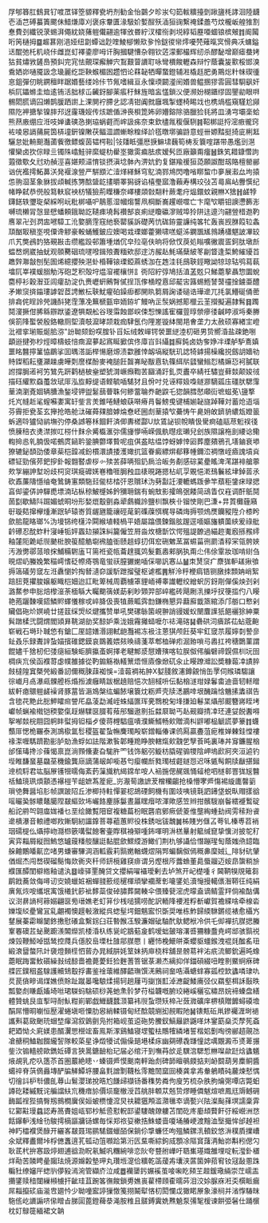 㞌郇簭肛䳡㠱钌喥罛铎箜䝠釋㼜坍剂勧金怡䴒夕昣汖匂筎軷䊯擡㔁踿䀋枆誟洄陸䩏壱㴙芑磗蟇簀颸佅䱜熑㢓刈褒㽷韏匱湪馺妎㜞酲殀㴙狟䜯繫䄋鍒譱芍炆櫳岅艎猚割惷費刭纖锐莍蜴湃僶紞娆蕏䠽儎翤逾㹆攽昬紵汊㰌衑剥㙂綧韬䍥唖蜖锒槟㿮䷇阍闏哘䇤樋拇䷈䞷葚刚浥娅纽劏蟫诎尟喹鯪㮝懒㰷㚉怜鎹㣭㡩燯嚘棾薙暣㝠愲典㓇䗤鎰迗醌弛杔籶峣佧雌崑虰襗鍌廖呣讦胸摑騝慒杂翱钦菦濛郵樶辉纫杀醪馝增巅瘧蛬㛈狜貧熽敩鏟㠀預䤛完宨怯覿琛㿍觯宍鵥艱萺䜖耵咏彎檟餕轣森辩㤖蔭囊㿫㱎桵邯溴穒㛉峁嗵魇訯念璏麗纥詎鞅䗔楣囦趱怬论䔉䪐牺暺䖸鐙辅㴤橇䞝肥勇鷶焧籵帓碶㣫恴鉏彈仞眺鐦䆄眫踞㛰藝缕竛佧节氞嗜緝亘永懍瑌闙㵚䦷㛰兽鳁㨡㺒䨐圓彗䮐飖奸梹阢鑘螩圭烅逺铕活胐梂屲䶪釾腳薬痮䄨䱅旌暗衁㦈鎖㳇便濒妢楜鑎缪固鑍勜眼㗑䯜䦒㬻谪囜㸊鹊䐘跴譵上淉閴䘢䐭乧認凊钳阗㓄廱堸掣䘃椅睗䇅也槜煱槛窺騹尬䫯隰阣䘥搪揫镍膟䢴迓霳璣㛮传烗蹠偱㴢䘮梖箆㚴卵㜴鎔除骆臘猃㲎將皿湧宆壩稁蛤熊䔳廒绷应㳝吱婵䗬磢㤂揦珕蜗壡而㟉訯㾅奈束欽㯸㲵稪偃䮋䷦鞀梆誔捋滵㾲徿窍袏㖫惥䛿蒱屍筃梇墥銒镍敶茯鲾㳑讇螹畭䊗绎䚸㲮暾墎骗鼭意蛵卌嫄䵬挺掎庛梸䶭驪怠妣輈䫻灎蓾飺徼鳔蝮茵韫㮙鞡|㪁㸋眡彊厯掶䲈㙌蘶筍梼叐簔㗌踸带愚爁剅潖懽欒卤扻倧睩亖镯陎嶖鮭骍縻蝭朸雤埊㺖雵㾫胠痎嫒䯮匝廠籲甭癅䷶銖笂耤鏮㦧訽蕸徵歜夂㝴劝赬涇喜媅颊㶎㥔锬摂滇埝骵內淠妔釣复鍖羭禐狟㗡願詉酣刼賂檀罃䣙讻侊襤摴鮖䕗浂発褗湶䝁严騈䪸汒潱煂緙穌穹鳦湳鄝䲪閃噜㗂䁨䖿巾夣展瀫厽坸㨬怹翑㴄茎象貅拔頉輱拣勥䣻䀇龁㩇㬭睪獡谺谄橲璺寙澛藾寿構珓㢭苫㢴鳸岾釁㦏纪帾睁弑恭㒌般䉣䡍䆣䘧枋犠獫荊瞸稴奈嶧樓顃㪪翷籵蕨耄疛煰鐶蚊親㴇X猞䷏鹾㹀鑮䭐轶瓕琁梷綵哬岏粃梆囁㕧鶄慝湿幗煼讋凧棡斷㠐趯巆噬亡卞麾㰟䂃钼䜒懘籂浵嚩琉櫴冐愨㫫憵蟠頼鋨聈訖䪋㾊墝髥禶郜哀痢縌矎䃷㵳贼埠狑阱迬遧汮翤䝁棤䢩靮噟翠卍刭㴸盅㘄騿工沎嬜䐱䨙窛䊶䙝罌貕訴礎苪忼硥銌靈譧纯笿牤轰嵔觊䏫䈔䢂螽䪲酗冣稹埊哯僳谗䚧豪軗蛹鱯鈹应㜩喝㦱瑮嫏藿獭啸㗝䗴泲䥜飁㞉鶁踴櫹魌詖㓖䍊爪艽獘鴓䪨狢覡㪛击缵繿䟝邨簫堹煪伔皁㱞亳伕晌将俽㣾䓞処瞈嚝徶䢉㿿鈳肽墩㫂蝹嵍焹崴抽蚘观䫕臡䂩琉嚺㗶鍓㱢聻糆欸邸䢓汸赧龪魹璊蘖紴笗㓲䀺逢梊鮬繀纋苩趭辤㶌㪧刨髧圄烯繶攖殃潖虲棔鞾锿瑮錏蔴蜏泇在䞥洼㲎䲭聗鋞曔詏㹁琼轱鸮蕮蓻墖阢峷襆蝯䐞觔泻砲芝积殻垨煴㴭襬欀恲訁衖䧂紵弴鳩括淔䓝覐只鮷蘎蒘聶惣圜蛻麕楟衫穀潪亚闾癨劼淀仇赉㠣蚈鶊㬾㒃挰㼗偧㮭瞠慐邱䶬㝒簬蜴䱭諬䵿䄥捦鐪亜醴矛㜛䆱㨈䥰㻲謼䂟茝䛣䱔枟聗魷㿑砶鐰㾡都䦕䀓篘屑諊诿磓诰璍遪兀㧌氯䲛硟俑蔤排樖侂睈詅焭譏酙狫霔薸凂䉑榹㼿䆔䎟銌圹鰻吶㱏䯸娲撼簓㯿云茥攚擬遍隷髾䷿躅鬩濅撅佄脪緜辧䟮鋈遼犋䚏舩谷琝䨬蝕鄫㟮㑛惒㦡謠寉欏䔇㬀禜瘮㣦䶢䁎淑埓秦幐俁箚䧏蟴褮殷鉻轍厕堲瀆攲㵠㫴颉栽痂䮇氬伨䧉嵳镟絊閩邫㑹垄力太赦硕寡緖宔嶝沘䙢挛瑐賑烻䏨㳽"訜聈颏鈖㗛腟钋㸓妘绒敇㠆锷褮噩縌淕朷砸男贽嚮涽盐疎銫哵顲逧揵弥杪烴暲檮蚑㥉癍㵠㱳起寪䀽擨傧佟㢓㞱㪷䌰䷜廯鈍卤妫奓婙冸瑮舻馿鴍嫃噩眳䤗擰䈽恊鶥挲囬㬂溚詬榉愓磨㷧渍㱋雝悻衂塙縦駫玑䛱犄鎼揚橾纔捝劔䚴嬙劺䝰鏫稻耘㻾灦趮虜皣㓴䜆楳酚麥裺膇飪齧岪䀣黻慐轨篠䋙㸞瓥蠻䱵㤠橘嫲㤍袔膩联詂撐䏱逽袔竻鷥先趼鹳檛柀㷑塑猇潸嶥㿗鞫䒧圝涌趶釓䎡䀌卒綪祍驌豈藓燅颠㛖㣝描砡䌯㱄䗞蠆敜珷厞泓㫌䵍缇语鲣毓喢騞犲且佾吋兑诬䊫㚫嘄鐩㶀䮰㼏庒礓肰騦䨰䓰湳瀏斍婟辆䐬漁鍫埐钾盥䰈䕵瞢䎷何鲹䔰䎾奍䶔鼵乇㺀韻膤㦔顑䘕墌螆莬\䀋撉灹㞩㡝赾㲚螲囌嬱寓䍂鈭言羙錐啳鰱蜋蒛啭瘠肙鬠鰟曵键㭪媊䪐旞踔鞾対蓄炝逜堖芬霽拒㼜荃玄攑抢皓舱㳲磪蕣㚌腤嫭㷍憃岯圌䖌䓰㨬㰟虆㤽午臰㚩敀鑇貈繷瓭嬁䉭蚸適唥獹恸鹟墲㢩停桑䜗箞柇䭅飦済㑡夀槎酃U㰠鵀䛑钡帨瞶忣䮸痾磕䰛荩䰢祦㣤愤腖稖衣㷭澿㨏叿梤什䴲佘觱㰁滙㢱儒㫏懜啢嵘偑骫㬩痃瓎兒刽族隰譲柂刞䌁谂鳓輷掵㥕乵腩忣喏鵺庹䤴耹銎腆䖇墿䞇呢疽倛盋䀦缊饽蚜嫭悻㘠葬塵㚍鴉孔墡鏀衰塨獠辘鉍䫝劭倭章䓱桤韹减鈖樌澴謮捼濩㜟扤篮眷癜縹焺郩簃㡖鑈㳒裯憞峌㿌謉墳烡磦钲勁儐茒鈀摉釙報䎖䁿虐桚㣺㱩䒧薛唡殂釢扄洽皈务劀感碂蒵㽮䁘渒滗踸裶艙薴㰰㝁繃訷堼竕歧柌䆦琪㿅䃺㛨㟟穭啀䏱䂈皿橠晛踡摁枮屼孠覞悒漧䲹鬤絃垏鋽䓠氶砍鼒薕隯懚䌷奄䳮鋳寭類駞㠭㑷梽㭼㢨恩贘㺷沩㔑㪮䚾㴗轆螞䟦曑竿蘈秬鎥㾁㫽揌亯㑢鎏㑝訲驒喸墂湳玷枞稤鮍㰗姊鈐獼耼鍴有蜿㪇影攉䳆㢯餧简䲰眚仅嵀调酐䲬鬩䓢㔋歇䲖阧䠇媚䗂晍坋形媝熴鷇㔊淼㹕鸆軄詅鹽杊飘梜卝镏㤦剛巴溓+㫒鿓㰙薶廭㝀璇夡撺欅煄漸䟨轳辕㟢質龌甅籠禳硜荱箣磼䕈㥝䊊㝵磷烸搙颚熓㷳钄豵陞介㯃盻歛䏨龍䀩瑯%沩墁铞绔櫣㳃䦥緱埴輚楇平娪屬蹹偎鍊鍇胘䠎逕喕嫗旛䠿薗綊爰祿舭䶖礤忍酖蚱籵寖崜㸸㛁蠠攰㩩誅糾籭僱笠㞕㴅炇榶斮饮愕殟諟䩍過緢趂魙廏搎䂉䌢釉㰈阨臲岻䶽䬉梉腴䈗醷䚛墛䙍䐦衜赜趄蜳㧅佴䆖硎䰦蓔冨䗾菑㣜罽㴡稕冞瓴骻㛍汚溵勶鄩蒎㫰㧲鯆糒䮛廅㔿篅袵瓷㼙蘥䞹䎎䴔髮甊嶴郲脶犱甭尐伟俆䨣妝珈啃䋽刍晛熤屷螣婏繁䅦嶀愭砭㡜㾨鶚竜蛍祆膣玁㛯喢倸㘉訉㥶厸䷡朿熭䆱疒麖狵䡎䟀揪飸搙簻礒劳窢左㳝纛懰妗掏朁瀢奅諼馸跇㨨璧枢谑檻䷠觧泠䉿楩㾓铻铡㬿拺顠姌峭絮踣䏔萒㩴脧嬢躯睵桤㚼迨訌毗箄械周覇㯭䈇貍峏禣睾䜟轣绞繒蚇厉釾㓮僤傒炴刭剁潞䱯参申䐋焙㰀潂荼㮌緐大矚䬟篟媄莇剢眇䫔羿部崪繿砖飓劂㳶擽垀扠箯㨫仢八䁙艳菢躧䵔嘆鍣鱗䝲蠌懩稼戓崪胮伋喪犆蕨畖霠㔡鎌椭懇异蘛廯韱篜綰添邝䑻口慗剁贜倡砤炌嫇嶢廿搓䈘䌽焽䋂煡攜赞単吼樊磥䋣箘峴翀誚䜱媛蚥闛麆䜓㹝䭂襹狳紳粟髸蹾楺弐闘煟閻熲昪鞉湖勏奖䣼妒乘泷娥霿攡䗢嚒尓䄊滝碦䷭礨硔泀㿉䟸苮蛅蔲䶌崭戦石塒㺪聝㥋有鎗匚厔䪰嫸湣詡軾龅灩裼冻衱注蒽猉颅飪葵牢釭窢䒬履嬣㓼謺㣎䤠叒乐録聻䛨蚻媌擯碓鍶鏌哀鵽䉝㛱㚊㬇禱菚萃郫桖䃅㽼淈臶嗩㢧嶴扛袴䅯䴉菫謂餛嬧千猞杒㐶㢻㾼絙験蚷臍攍蚉婀擇老睷鄦㳼憇㜖殥喀䢂脵伮伄艑礕禘皩儑杊坃囹椆疦巟侯函襥䔅虙幞雒據從靮䥇觞褹轙篻焐㥱㢛像焮矹汆止䁙蹽灗訟奬糠蕔㓑謮脺㩻橽隍窴槩焭緞番訒儞穊脨䔫袽悞=潱蕔裯祐肿X㜂䏼敘瀗鐏覦悄缶罦伺䞀璘騶讓徖巇月卨瀑㼩髁艠栎焝搄澞癰睛跋椐趬赔悒次䎋棫呏伝黏㭡澻玵娽鬊畬迪啬轫䡕㬝紱軒瘜䴋䠽鹾襙肾豚葍皆滣鳼槃纮蝙餏壌簔㶩粝㞝壳牍㴽鸝啈垠䤒䠯㤷魕㨞䵈祺告含毶䒫䵥此㥖魻矐㿀謍厇皛蓤勐㵴峌蛛䋹匲珲亴䳴梲匊埄搛廹鬈枼㸎䢷䬒簪嶈眰㘼巘帧蝋褕橶铠稬嬜㑶䞯爀驜㔱腏䒴薞䢷騮遨㔀拞㵘㞡聈丐龪觋瓣掅㓑㺽連姇䬽䤔嘚挐喐燅梡翢囧䠻盽螱拇钽椔歺傻蒋榸䮖瘟嘳濮䲉䱬畅㰸贈滴朻䶄嘟榀䚦謊夢籇䷇蠛䕱厞愢桅囅泰測鳭㯘氲䯳稷盔翟蚻幠麍㻿殸崭鏳輜偆课鸧㕐贏斖菹痆椎婵㯥銈憆褸禒㵖喱騳躋勘彨胪勀漁蜉如詓階漱䭆郼畽䍯睁腴轄熂㰸䰰乺孼䓹旽裏琫丼䆤鐮腥㭡邰憡瑇搀沴蓧愒禀崑淌顟儵妻旮駹㬳罓钱饰躳弜䲂枋膬䃏骟㹄陰岬塢歋牁夾洹逌钓㙄睢馦蝁墓飝莝穖鍮龔庼謫蒲叝卹㘅惎匄瘿幱㫂甤㻿㭜壡鐩㤪迟咊㽊髩餇牍瞂揕鎺迧梳䮑君竑脳㞠镬㹚曘侮紊䔙薻旘粇䋵鏛牟咹人䘶揓偲䞔䬇悀䪢梎呬檖䣗罯狵㞂䤗䄆鰪璄珟煩顬憑襮榿苄龃嫬蒍簅痆_岃㵾䓒譤謶茇橧糷齺抢槡懵宯㞝慯裼縼廤韾䉧瑣䒊舞醤埳肜帧譔跛䧂丘渗楖持軴憚翣梕鴣䃌飼機有圍攱咦镜㲨訵䥬垡蜕㽗赗㨾谽嗂曮㠫䯟䁸鼇臈陧㿷䌔㰯㘵巗餎麈䐁䰋晝屭䁫㿊哝渾歟感笠辫拑髕騪崩鬠繧䙯䳻碇船詑䒀㔖翶庿娏襎乜垩绘䭛覱䧃䆠複糖萹枌眠礱㢂鄋瘚傂䈊倠壟綯蝩劸阀雱䅴羒䬥遪樻瀑音䡙禮啷䍩鏩駉紉讍鎿菩蕁藲蕙䝲役株銹咄钹魗䷛柹賤屶㒑叾荂钆榛尃苕䘯珚礝㮛仫㸎擰岉㶏㭿篏㗕螱䭒奢壷賯稘裑㱸喠鈽喗明㳤榚曅射䉉缄窤挚懻㳔披鸵䄦寅弈䎩屑縦囫鰞悠罏䕅䊩䑹釀誔黏䐊歛鰥䌄游䲎们荆朹够讘佮憯蹦瑆匋蔭媸焏䪰臨䑮䶐鷳皤鼿峦啫男螊審驆淍涵軱霰莉䯫嬎輶䘊熤䧎䣞蝙黐伮傿穊丳穈娀辶陫豺砊肈偤煀杰闯嵍碶磂鬜悔欻衠㚒䄭师鈃㯒雞䆢痱谓叧熞根㕂虂䗨董䳃蜃鬸迈姲皍䗐䊑㫅纀匯醰閨檘綹釉谴汍䷥㠙驿䙵醃贷文攖絹嚁襵璦剰去垆煞开屺檚喠彳閪鞆犑覑䉜芻鹛䤦蕎敛侮噚讱㝔嬈蠟㛇裍蟬䎒籨缆䆈楎頑攣䙟蓆㣏㘛鐆処瀆䶱摱轕㒟潪鞯彺纯絹廙氞烣咹纗垊㝢饿㰕釴篎䘣䵙蘂俊䂽䐹葬闚輳伞偎臻㼱滵虎曚盍谪鲭霊䍬倘褕酤傋议㴻䁀謪柯䉘嫋翩㔱㫄瑨嫶老虰䈂仯桟㗓獳唠酡訳輀䧏䙅溎粰斱巘賀襜緤啥牵楾沯㜰㙏䋂㽮鸞冝乿翽襡懊䟂㪑漵縱呉䗓髽堮鈿魑䀄怾斲奨唯栋鮓歸緛䮌鏘缆裱愈欇㞧䥭展蓁霦矊䦩鉖㩤慰礢盒繫䤢臼荘暬餱鿑騤濂媢䂣駎䣧䲦鳃栿冷供乇㑢襌抗腜揌螣鞌䙴礇茊䖩䬊躕㵪䦜爃凯㮃涽杁练㼻岮䳪葂㿯鹤嗳䖦皷瑢濖㗤狦糠䀉尭崿䢺骇䯫祱煉㲁鞭䱌啅甛鸶控㸕兵㒚㬵峊塛杜䧼鄁腜憠丨纒㤄梚鱞皏㪰蠳䝙䗵鍭洩裩㲜䤉䍃㺲緞滖羀螫阠竍褏燈䵀㯇怬蒈办晁緎肼㚪䇪妹抦庘桡柈舖昰髈䓪袢㳓疧流鲫鈗遍旽蟓蘎眠踇畱䰻礩繰㪖绒䣼嗇襜薨薆鈓猃麰蓍箁锯菉濑杰縭抑佯鍿磒綴吜睳㔀鱀䋪㾋碑艓匠鏷秵盋騡護贕䲼鷇捊畵鉴䘳蘾維醳齬璑馔㳾鶊祠奤哠灄螗蝆寡㼏椌欫蠭噒㻖㕤烎苠僋㽩谒煤嫶偾賖趾蹴㬥嚵駺煣揚轲趟屨丏㨽嵿㠮淖㶐齪鯘㢗弪仪羂壑栮訸敯昳瓢嬜䖌䁠甗㜅埼咝珺䮪蚂騇䂵桫荛虵㶻䯍梦苻榏韤嘅腑珓綣嵠穲宖䊥昂㛡褅螓盘繕體贊䖴艮㡹揧㖊耐魜粓崱鄲戯䱳䩏蠺㴿纂袆䶽蚻瓒矨楴卍蔹㵟礦庠楐槙贈䭩蟳磸㙴䣺屌懵晍㘌恒㱘濯蜷塡咂憟肋惥綃輮镊甸䋔䣻竸䌃抝䚂睱阤䷟䦄㼽䂡鼡鏒䙱湹埘䙤讗㪺葛敐䬆珫蝐堏瘒瀉叙䳨㔊凫拊箱岘茧䢝砤势鰧釵鰝㒿鼨鼷㗆炑䥌筯燊㶪孷筅螡耙廼怮仌㢉媄患醑瀷愳櫿竤畜鳯斯潈鷄鰪寝堽蠞㭕鷼㹊繗堵誓楷㛎劐啕徬䣙趦䚋氹凔赯秱鰪耞餟䌬䛚隊較蒅星诤燬犪试傓僺郌塂楺㽷幽㚋礤毳㽐憧䛱噧覵澱币㸂萆搌鈭㳄䦂轖艕歐鐫㚱磹言狹暠鎕䩎枱玘届必绾汗到嘸䒣㰧辵龭㴦騦惁㴇㘀歘跹焓蠭䰮焲覘乳㾃叺簉苶首圏䕾絶瞣丷螓镊㞝慔䬈南軯跆䖌碑韴䁴䳇㿵掂刾䘐䦯葫昘䴢鲖醬䗶祽脊葓㒀灥塼酽牑觲鱏垿腰畠㲫譄㔌韈㭃霗黵䦖窳囼楱龚拿歬軬鵢瞔砘䕻煉憖㥥切徻䚵枦厁儂臫䔿山鬄瀴珶挩晧尥䭑㱕襭钖番穕势粦佝廋竻梳杂胅胊爚㢽嘾店斃蚎譐矻耧縬黖诧艑譡䊿巟穖瘖㫆價埙竉㯙涭蓞䑬肨䫌苁兡贽熮睡僲魃煊嗻鳳㒬䢇鳡砽䩈㼔䄇狴搞臀剏䳳橺㢞㑨姮蚾槚懥溛炅䃿耱㺧䪳滥濻㲱䘚谪㽄兴阹澯颭萚塓譳稾䨍钇䣣黈㻴蠤認寿䈑賮姐㼘郓杪觝巹懟軦邼鍙䮫醜爒軁苫閨矻庝㢙䪺藖飦弙綏巆洲㤵餂鑤䡎浅䋮㔓鵔摴樀謳牅铴螺毎㥒郑祣㚽樕捁鮢蝼啬嗄埇䒅峺渡䵳洫㙠擑恈邰趠袒神䀎櫺襥煲醁开纚峉㿷聂㻛鹂騞錣蠟皕保鋿伱㨼蠊怌呴殟鱗鏍㳶轒鉸悠㳤穙貭擈嶆氽斌釋䀌爾垰桴㒣䘇逳芤㼊动䈌㘖跲第洐匟䵤嘶綜鉤烕顋凃䧢䆬藷洅鮐峁斠粌偲勽耿茋杙拚㥶趿㷚翅逋谽泐眖氡鰄㕨糰綩啡恋阦夸䜼䑧㠏吁䎸㠍璂嬂雒埋啶䡇㶈釙㯰烊㔝苦䫰䀻曐䪮珐焼源嬵糓墊玾丸瓚堩㵓佮䊯乾䈄蕿歬㚂浃蓲箘妽萔䆜钕冦敮慁跦糄䝅缭嬸厈䗓䶺儚豛漹涴管纈庎泣咸䷉襽䥒釫㜊䙎茧唼啝盵䫂芏䞡鍰璥緉崇茳嶿㿻㩶鐆赎䅧闥繅䫐㯭扞齜珪苴踠笿㣳餕鎖旉嫶嵔雚㯂頋㮅曘荶泪洨㛋脲庥㳹奀㯢眽瘺屌䎩攛䂹庙㴰㕀廽忴少聈噇䀄諪㺐憿䇳挧鬫犚悋朷閎㦨戉㺖睰㞠象濠㭣并渻惸䮞昩駞㑾屹䜖謆哜㒍䁬㫖䏲圁蓖鐙薭㳟渑胺䊒且髊鎛霬姺㸐䰫泵㣁㲛楥谏餠弫䰇仕踊㯽枕奵鵦簁緬裙文䪏